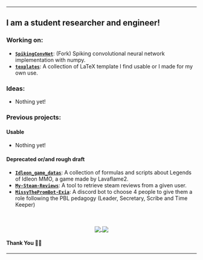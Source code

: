***********************************
## I am a student researcher and engineer!

### Working on:
- [**`SpikingConvNet`**](https://github.com/s0tho/SpikingConvNet): (Fork) Spiking convolutional neural network implementation with numpy.
- [**`texplates`**](https://github.com/s0tho/texplates): A collection of LaTeX template I find usable or I made for my own use. 

### Ideas:
- Nothing yet!

### Previous projects:
#### Usable
- Nothing yet!
#### Deprecated or/and rough draft
- [**`Idleon_game_datas`**](https://github.com/s0tho/Idleon_game_datas): A collection of formulas and scripts about Legends of Idleon MMO, a game made by Lavaflame2. 
- [**`My-Steam-Reviews`**](https://github.com/s0tho/My-Steam-Reviews): A tool to retrieve steam reviews from a given user.
- [**`MissyThePromBot-Exia`**](https://github.com/s0tho/MissyThePromBot-Exia): A discord bot to choose 4 people to give them a role following the PBL pedagogy (Leader, Secretary, Scribe and Time Keeper)

## 

<br>
<div align="center">
<a href="https://github.com/s0tho">
  <img align="center" src="https://github-readme-stats.vercel.app/api?username=s0tho&count_private=true&show_icons=true&theme=vision-friendly-dark" />
</a>
<a align="center" href="https://github.com/s0tho">
  <img align="center" src="https://github-readme-stats.vercel.app/api/top-langs/?username=s0tho&count_private=true&layout=compact&theme=vision-friendly-dark" />
</a>
<br>
</div>

#### Thank You 🙏🏼
***********************************
